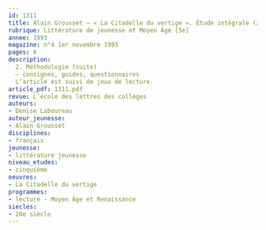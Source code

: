 ```yaml
---
id: 1311
title: Alain Grousset – « La Citadelle du vertige ». Étude intégrale (2/2)
rubrique: Littérature de jeunesse et Moyen Âge [5e]
annee: 1993
magazine: n°4 1er novembre 1993
pages: 6
description: 
  2. Méthodologie (suite)
  – consignes, guides, questionnaires
  L’article est suivi de jeux de lecture.
article_pdf: 1311.pdf
revue: L’école des lettres des collèges
auteurs:
- Denise Laboureau
auteur_jeunesse:
- Alain Grousset
disciplines:
- français
jeunesse:
- littérature jeunesse
niveau_etudes:
- cinquième
oeuvres:
- La Citadelle du vertige
programmes:
- lecture - Moyen Âge et Renaissance
siecles:
- 20e siècle
---
```

